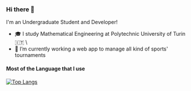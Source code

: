 ### Hi there 👋
I'm an Undergraduate Student and Developer!

- 🎓 I study Mathematical Engineering at Polytechnic University of Turin 🇮🇹 \
- 🔭 I’m currently working a web app to manage all kind of sports' tournaments

#### Most of the Language that I use
[![Top Langs](https://github-readme-stats.vercel.app/api/top-langs/?username=gfiacconi&layout=compact)](https://github.com/anuraghazra/github-readme-stats)





